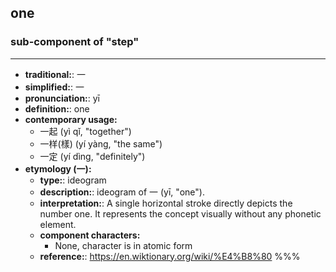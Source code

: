 ## one
### sub-component of "step"
---
- **traditional:**: 一
- **simplified:**: 一
- **pronunciation:**: yī
- **definition:**: one
- **contemporary usage:**
  - 一起 (yì qǐ, "together")
  - 一样(樣) (yí yàng, "the same")
  - 一定 (yí dìng, "definitely")
- **etymology (一):**
  - **type:**: ideogram
  - **description:**: ideogram of 一 (yī, "one").
  - **interpretation:**: A single horizontal stroke directly depicts the number one. It represents the concept visually without any phonetic element.
  - **component characters:**
    - None, character is in atomic form
  - **reference:**: https://en.wiktionary.org/wiki/%E4%B8%80
%%%
